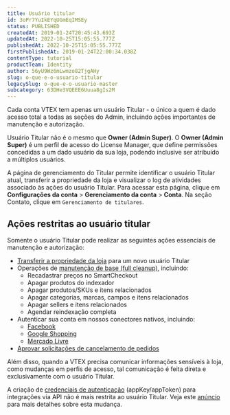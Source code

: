 ```yaml
---
title: Usuário titular
id: 3oPr7YuIkEYqUGmEqIMSEy
status: PUBLISHED
createdAt: 2019-01-24T20:45:43.693Z
updatedAt: 2022-10-25T15:05:55.777Z
publishedAt: 2022-10-25T15:05:55.777Z
firstPublishedAt: 2019-01-24T22:00:34.038Z
contentType: tutorial
productTeam: Identity
author: 56yU9Wz6mLwmzo82TjgAHy
slug: o-que-e-o-usuario-titular
legacySlug: o-que-e-o-usuario-master
subcategory: 63DHe3VQEEE6Uuua8gIs2M
---
```


Cada conta VTEX tem apenas um usuário Titular - o único a quem é dado acesso total a todas as seções do Admin, incluindo ações importantes de manutenção e autorização. 

<div class = "alert alert-warning"> 
Usuário Titular não é o mesmo que <b>Owner (Admin Super)</b>. O <b>Owner (Admin Super)</b> é um perfil de acesso do License Manager, que define permissões concedidas a um dado usuário da sua loja, podendo inclusive ser atribuído a múltiplos usuários.
</div>

A página de gerenciamento do Titular permite identificar o usuário Titular atual, transferir a propriedade da loja e visualizar o log de atividades associado às ações do usuário Titular. Para acessar esta página, clique em **Configurações da conta** > **Gerenciamento da conta** > **Conta**. Na seção Contato, clique em `Gerenciamento de titulares`.

## Ações restritas ao usuário titular

Somente o usuário Titular pode realizar as seguintes ações essenciais de manutenção e autorização:

* [Transferir a propriedade da loja](https://help.vtex.com/pt/tutorial/transferencia-de-propriedade-da-loja) para um novo usuário Titular
* Operações de [manutenção de base (full cleanup)](https://help.vtex.com/pt/tutorial/database-maintenance-full-cleanup--34P9LGs7BCIQK6acQom802), incluindo:
    * Recadastrar preços no SmartCheckout
    * Apagar produtos do indexador
    * Apagar produtos/SKUs e itens relacionados
    * Apagar categorias, marcas, campos e itens relacionados
    * Apagar sellers e itens relacionados
    * Agendar reindexação completa
* Autenticar sua conta em nossos conectores nativos, incluindo:
    * [Facebook](https://help.vtex.com/pt/tracks/facebook-integration--7h8KvIC4DbRRc8VlyJ8PFc/5OP69kHWKca01wLH0w10jX)
    * [Google Shopping](https://help.vtex.com/pt/tracks/integrating-with-google-shopping--25Sl7iOqq58PGfVfTAo8Xw/44hAYlKYSRZMTNY3ELxeQ2)
    * [Mercado Livre](https://help.vtex.com/pt/tracks/mercado-libre-integration-set-up--2YfvI3Jxe0CGIKoWIGQEIq/4leBEAd22Icm46kGeiGgak)
* [Aprovar solicitações de cancelamento de pedidos](https://help.vtex.com/pt/tutorial/how-does-cancellation-work-when-requested-by-the-customer--3wEI6DUNtecooG2Ki4Akqo)

Além disso, quando a VTEX precisa comunicar informações sensíveis à loja, como mudanças em perfis de acesso, tal comunicação é feita direta e exclusivamente com o usuário Titular.

<div class="alert alert-info">
A criação de <a href="https://help.vtex.com/pt/tutorial/application-keys--2iffYzlvvz4BDMr6WGUtet">credenciais de autenticação</a> (appKey/appToken) para integrações via API não é mais restrita ao usuário Titular. Veja este <a href="https://help.vtex.com/pt/announcements/mudancas-no-nome-e-acoes-restritas-disponiveis-para-o-usuario-master">anúncio</a> para mais detalhes sobre esta mudança.
</div>

